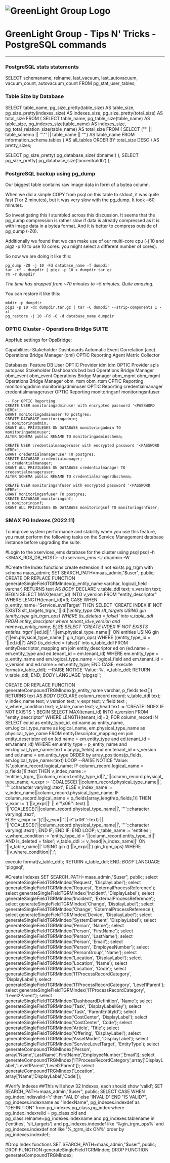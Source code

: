 # ![GreenLight Group Logo](https://assets.website-files.com/5ebcb9396faf10d8f7644479/5ed6a066891af295a039860f_GLGLogolrg-p-500.png)
# GreenLight Group - Tips N' Tricks - PostgreSQL commands

---

### PostgreSQL stats statements

SELECT
  schemaname, relname,
  last_vacuum, last_autovacuum,
  vacuum_count, autovacuum_count
FROM pg_stat_user_tables;


### Table Size by Database
SELECT
    table_name,
    pg_size_pretty(table_size) AS table_size,
    pg_size_pretty(indexes_size) AS indexes_size,
    pg_size_pretty(total_size) AS total_size
FROM (
    SELECT
        table_name,
        pg_table_size(table_name) AS table_size,
        pg_indexes_size(table_name) AS indexes_size,
        pg_total_relation_size(table_name) AS total_size
    FROM (
        SELECT ('"' || table_schema || '"."' || table_name || '"') AS table_name
        FROM information_schema.tables
    ) AS all_tables
    ORDER BY total_size DESC
) AS pretty_sizes;


SELECT pg_size_pretty( pg_database_size('dbname') );
SELECT pg_size_pretty( pg_database_size('oocentraldb') );


### PostgreSQL backup using pg_dump
Our biggest table contains raw image data in form of a bytea column.

When we did a simple COPY from psql on this table to stdout, it was quite fast (1 or 2 minutes), but it was very slow with the pg_dump. It took ~60 minutes.

So investigating this I stumbled across this discussion. It seems that the pg_dump compression is rather slow if data is already compressed as it is with image data in a bytea format. And it is better to compress outside of pg_dump (-Z0).

Additionally we found that we can make use of our multi-core cpu (-j 10 and pigz -p 10 to use 10 cores. you might select a different number of cores).

So now we are doing it like this:

```
pg_dump -Z0 -j 10 -Fd database_name -f dumpdir
tar -cf - dumpdir | pigz -p 10 > dumpdir.tar.gz
rm -r dumpdir
```
*_The time has dropped from ~70 minutes to ~5 minutes. Quite amazing._*

You can restore it like this:

```
mkdir -p dumpdir
pigz -p 10 -dc dumpdir.tar.gz | tar -C dumpdir --strip-components 1 -xf -
pg_restore -j 10 -Fd -O -d database_name dumpdir
```


### OPTIC Cluster - Operations Bridge SUITE
AppHub settings for OpsBridge:

Capabilities:
    Stakeholder Dashboards
    Automatic Event Correlation (aec)
    Operations Bridge Manager (omi)
    OPTIC Reporting
      Agent Metric Collector

Databases:
    Feature                     DB                  User
    OPTIC Provider              idm                 idm
    OPTIC Provider              apls                autopass
    Stakeholder Dashboards      bvd                 bvd
    Operations Bridge Manager   obm_event           obm_event
    Operations Bridge Manager   obm_mgmt            obm_mgmt
    Operations Bridge Manager   obm_rtsm            obm_rtsm
    OPTIC Reporting             monitoringadmin     monitoringadminuser
    OPTIC Reporting             credentialmanager   credentialmanageruser
    OPTIC Reporting             monitoringsnf       monitoringsnfuser

```
-- For OPTIC Reporting
CREATE USER monitoringadminuser with encrypted password '<PASSWORD HERE>';
GRANT monitoringadminuser TO postgres;
CREATE DATABASE monitoringadmin;
\c monitoringadmin;
GRANT ALL PRIVILEGES ON DATABASE monitoringadmin TO monitoringadminuser;
ALTER SCHEMA public RENAME TO monitoringadminschema;

CREATE USER credentialmanageruser with encrypted password '<PASSWORD HERE>';
GRANT credentialmanageruser TO postgres;
CREATE DATABASE credentialmanager;
\c credentialmanager;
GRANT ALL PRIVILEGES ON DATABASE credentialmanager TO credentialmanageruser;
ALTER SCHEMA public RENAME TO credentialmanagerdbschema;

CREATE USER monitoringsnfuser with encrypted password '<PASSWORD HERE>';
GRANT monitoringsnfuser TO postgres;
CREATE DATABASE monitoringsnf;
\c monitoringsnf;
GRANT ALL PRIVILEGES ON DATABASE monitoringsnf TO monitoringsnfuser;
```







### SMAX PG Indexes (2022.11)
To improve system performance and stability when you use this feature, you must perform the following tasks on the Service Management database instance before upgrading the suite.

#Login to the xservices_ems database for the cluster using psql
psql -h <SMAX_RDS_DB_HOST> -d xservices_ems -U dbadmin -W

#Create the Index functions
create extension if not exists pg_trgm with schema maas_admin;
SET SEARCH_PATH=maas_admin,"$user", public;
CREATE OR REPLACE FUNCTION generateSingleFieldTGRMIndex(p_entity_name varchar, logical_field varchar)
  RETURNS text  AS
$BODY$
DECLARE
  v_table_ddl   text;
  v_version     text;
BEGIN 
SELECT MAX(tenant_id) INTO v_version FROM "entity_descriptor" WHERE LENGTH(tenant_id)=3;
CASE 
  WHEN  p_entity_name='ServiceLevelTarget'  THEN
    SELECT 'CREATE INDEX IF NOT EXISTS slt_targets_trgm_'||id||'_entity_type ON slt_targets USING gin (entity_type gin_trgm_ops) WHERE (is_deleted = false)' into v_table_ddl
      FROM entity_descriptor where tenant_id=v_version and name=p_entity_name;
  ELSE
    SELECT 'CREATE INDEX IF NOT EXISTS entities_trgm_'||ed.id||'_'||em.physical_type_name||' ON entities USING gin ('||em.physical_type_name||' gin_trgm_ops) WHERE ((entity_type_id = '||ed.id||') AND (is_deleted = false))' into v_table_ddl
      FROM entityDescriptor_mapping em join entity_descriptor ed on (ed.name = em.entity_type and ed.tenant_id = em.tenant_id)
    WHERE em.entity_type = p_entity_name and em.logical_type_name = logical_field and em.tenant_id = v_version and ed.name = em.entity_type;
  END CASE;
  execute format(v_table_ddl);
  --RAISE NOTICE 'Value: %', v_table_ddl;
  RETURN v_table_ddl;
END;
$BODY$
LANGUAGE 'plpgsql';

CREATE OR REPLACE FUNCTION generateCompoundTRGMIndex(p_entity_name varchar, p_fields text[])
  RETURNS text AS
$BODY$
DECLARE
column_record record;
  v_table_ddl   text;
  v_index_name  text;
  v_version     text;
  v_expr        text;
  v_field       text ;
  v_where_condition text;
  v_table_name      text;
v_head        text := 'CREATE INDEX IF NOT EXISTS ';
BEGIN
  SELECT MAX(tenant_id) INTO v_version FROM "entity_descriptor" WHERE LENGTH(tenant_id)=3;
  FOR column_record IN
  SELECT ed.id as entity_type_id, ed.name as entity_name, em.logical_type_name as logical_name, em.physical_type_name as physical_type_name
  FROM entityDescriptor_mapping em join entity_descriptor ed on (ed.name = em.entity_type and ed.tenant_id = em.tenant_id)
  WHERE em.entity_type = p_entity_name and em.logical_type_name::text = any(p_fields) and em.tenant_id = v_version and ed.name = em.entity_type
  ORDER by array_positions(p_fields, em.logical_type_name::text)
  LOOP
    --RAISE NOTICE 'Value: %',column_record.logical_name;
      IF column_record.logical_name = p_fields[1]::text THEN
        v_index_name := 'entities_trgm_'||column_record.entity_type_id||'_'||column_record.physical_type_name;
v_expr := 'COALESCE('||column_record.physical_type_name||', ''''::character varying)::text';
      ELSE
        v_index_name := v_index_name||column_record.physical_type_name;
        IF column_record.logical_name = p_fields[array_length(p_fields,1)] THEN
          v_expr := '('||v_expr||' || e''\x06''::text) || '||'COALESCE('||column_record.physical_type_name||', ''''::character varying)::text';        
        ELSE
          v_expr := '(('||v_expr||' || e''\x06''::text) || '||'COALESCE('||column_record.physical_type_name||', ''''::character varying)::text)';
       END IF;
     END IF;
  END LOOP;
  v_table_name :=  'entities';
  v_where_condition := 'entity_type_id = '||column_record.entity_type_id||' AND is_deleted = false';
  v_table_ddl := v_head||v_index_name||' ON '||v_table_name||' USING gin (('||v_expr||') gin_trgm_ops) WHERE '||v_where_condition||';';

  execute format(v_table_ddl);
  RETURN v_table_ddl;
END;
$BODY$
LANGUAGE 'plpgsql';

#Create Indexes
SET SEARCH_PATH=maas_admin,"$user", public;
select generateSingleFieldTGRMIndex('Request', 'DisplayLabel');
select generateSingleFieldTGRMIndex('Request', 'ExternalProcessReference');
select generateSingleFieldTGRMIndex('Incident', 'DisplayLabel');
select generateSingleFieldTGRMIndex('Incident', 'ExternalProcessReference');
select generateSingleFieldTGRMIndex('Change', 'DisplayLabel');
select generateSingleFieldTGRMIndex('Change', 'ExternalProcessReference');
select generateSingleFieldTGRMIndex('Device', 'DisplayLabel');
select generateSingleFieldTGRMIndex('SystemElement', 'DisplayLabel');
select generateSingleFieldTGRMIndex('Person', 'Name');
select generateSingleFieldTGRMIndex('Person', 'FirstName');
select generateSingleFieldTGRMIndex('Person', 'LastName');
select generateSingleFieldTGRMIndex('Person', 'Email');
select generateSingleFieldTGRMIndex('Person', 'EmployeeNumber');
select generateSingleFieldTGRMIndex('PersonGroup', 'Name');
select generateSingleFieldTGRMIndex('Location', 'DisplayLabel');
select generateSingleFieldTGRMIndex('Location', 'Name');
select generateSingleFieldTGRMIndex('Location', 'Code');
select generateSingleFieldTGRMIndex('ITProcessRecordCategory', 'DisplayLabel');
select generateSingleFieldTGRMIndex('ITProcessRecordCategory', 'Level1Parent');
select generateSingleFieldTGRMIndex('ITProcessRecordCategory', 'Level2Parent');
select generateSingleFieldTGRMIndex('DashboardDefinition', 'Name');
select generateSingleFieldTGRMIndex('Task', 'DisplayLabelKey');
select generateSingleFieldTGRMIndex('Task', 'ParentEntityId');
select generateSingleFieldTGRMIndex('CostCenter', 'DisplayLabel');
select generateSingleFieldTGRMIndex('CostCenter', 'Code');
select generateSingleFieldTGRMIndex('Article', 'Title');
select generateSingleFieldTGRMIndex('Offering', 'DisplayLabel');
select generateSingleFieldTGRMIndex('AssetModel', 'DisplayLabel');
select generateSingleFieldTGRMIndex('ServiceLevelTarget', 'EntityType');
select generateCompoundTRGMIndex('Person', array['Name','LastName','FirstName','EmployeeNumber','Email']);
select generateCompoundTRGMIndex('ITProcessRecordCategory',array['DisplayLabel','Level1Parent','Level2Parent']);
select generateCompoundTRGMIndex('Location', array['Name','DisplayLabel','Code']);

#Verify Indexes
##This will show 32 Indexes, each should show ‘valid’;
SET SEARCH_PATH=maas_admin,"$user", public;
SELECT CASE WHEN pg_index.indisvalid='t' then 'VALID' else 'INVALID' END "IS VALID?", pg_indexes.indexname as "IndexName", pg_indexes.indexdef as "DEFINITION" from pg_indexes,pg_class,pg_index 
where pg_index.indexrelid = pg_class.oid and pg_class.relname=pg_indexes.indexname 
       and pg_indexes.tablename in ('entities', 'slt_targets') and pg_indexes.indexdef like '%gin_trgm_ops%' and pg_indexes.indexdef not like '%_tgrm_idx ON%' 
       order by pg_indexes.indexdef;

#Drop Index functions
SET SEARCH_PATH=maas_admin,"$user", public;
DROP FUNCTION generateSingleFieldTGRMIndex;
DROP FUNCTION generateCompoundTRGMIndex;
